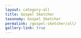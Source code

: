 ```yaml
---
layout: category-all
title: Gospel Sketcher
taxonomy: Gospel Sketcher
permalink: /gospel-sketcher/all/
gallery-link: true
---
```

